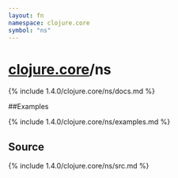 ```yaml
---
layout: fn
namespace: clojure.core
symbol: "ns"
---
```


# [clojure.core](../)/ns

{% include 1.4.0/clojure.core/ns/docs.md %}

##Examples

{% include 1.4.0/clojure.core/ns/examples.md %}
## Source
{% include 1.4.0/clojure.core/ns/src.md %}

